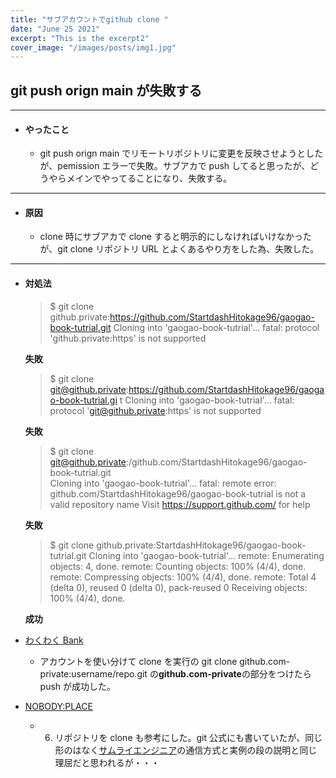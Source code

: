 ```yaml
---
title: "サブアカウントでgithub clone "
date: "June 25 2021"
excerpt: "This is the excerpt2"
cover_image: "/images/posts/img1.jpg"
---
```


## git push orign main が失敗する

---

- #### やったこと

  - git push orign main でリモートリポジトリに変更を反映させようとしたが、pemission エラーで失敗。サブアカで push してると思ったが、どうやらメインでやってることになり、失敗する。

---

- #### 原因

  - clone 時にサブアカで clone すると明示的にしなければいけなかったが、git clone リポジトリ URL とよくあるやり方をした為、失敗した。

---

- #### 対処法

  > $ git clone github.private:https://github.com/StartdashHitokage96/gaogao-book-tutrial.git
  > Cloning into 'gaogao-book-tutrial'...
  > fatal: protocol 'github.private:https' is not supported

  **失敗**

  > $ git clone git@github.private:https://github.com/StartdashHitokage96/gaogao-book-tutrial.gi
  > t
  > Cloning into 'gaogao-book-tutrial'...
  > fatal: protocol 'git@github.private:https' is not supported

  **失敗**

  > $ git clone git@github.private:/github.com/StartdashHitokage96/gaogao-book-tutrial.git  
  > Cloning into 'gaogao-book-tutrial'...
  > fatal: remote error:
  > github.com/StartdashHitokage96/gaogao-book-tutrial is not a valid repository name
  > Visit https://support.github.com/ for help

  **失敗**

  > $ git clone github.private:StartdashHitokage96/gaogao-book-tutrial.git
  > Cloning into 'gaogao-book-tutrial'...
  > remote: Enumerating objects: 4, done.
  > remote: Counting objects: 100% (4/4), done.
  > remote: Compressing objects: 100% (4/4), done.
  > remote: Total 4 (delta 0), reused 0 (delta 0), pack-reused 0
  > Receiving objects: 100% (4/4), done.

  **成功**

- [わくわく Bank](https://www.wakuwakubank.com/posts/380-git-multiple-account/)
  - アカウントを使い分けて clone を実行の git clone github.com-private:username/repo.git の**github.com-private**の部分をつけたら push が成功した。
- [NOBODY:PLACE
  ](https://nplll.com/2022/10/multiple-github-accounts-windows/#3_sshconfig)
  - 6. リポジトリを clone も参考にした。git 公式にも書いていたが、同じ形のはなく[サムライエンジニア](https://www.sejuku.net/blog/71436)の通信方式と実例の段の説明と同じ理屈だと思われるが・・・
